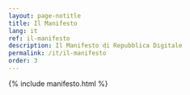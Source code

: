 ```yaml
---
layout: page-notitle
title: Il Manifesto
lang: it
ref: il-manifesto
description: Il Manifesto di Repubblica Digitale
permalink: /it/il-manifesto
order: 3
---
```


{% include manifesto.html %}
